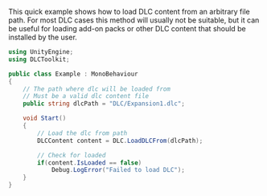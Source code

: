 This quick example shows how to load DLC content from an arbitrary file path. 
For most DLC cases this method will usually not be suitable, but it can be useful for loading add-on packs or other DLC content that should be installed by the user.

```cs
using UnityEngine;
using DLCToolkit;

public class Example : MonoBehaviour
{
	// The path where dlc will be loaded from
	// Must be a valid dlc content file
	public string dlcPath = "DLC/Expansion1.dlc";

	void Start()
	{
		// Load the dlc from path
		DLCContent content = DLC.LoadDLCFrom(dlcPath);

		// Check for loaded
		if(content.IsLoaded == false)
			Debug.LogError("Failed to load DLC");
	}
}
```